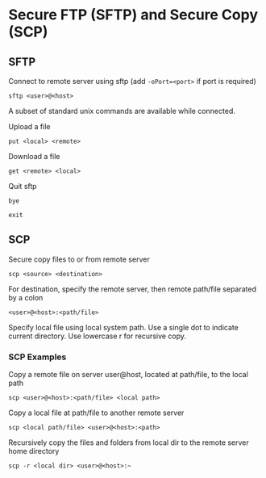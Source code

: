
# Secure FTP (SFTP) and Secure Copy (SCP)

## SFTP

Connect to remote server using sftp (add `-oPort=<port>` if port is required)

	sftp <user>@<host>

A subset of standard unix commands are available while connected.

Upload a file

	put <local> <remote>

Download a file

	get <remote> <local>

Quit sftp
	
	bye

	exit


## SCP

Secure copy files to or from remote server

	scp <source> <destination>

For destination, specify the remote server, then remote path/file separated by a colon

	<user>@<host>:<path/file>

Specify local file using local system path. Use a single dot to indicate current directory. Use lowercase r for recursive copy.

### SCP Examples

Copy a remote file on server user@host, located at path/file, to the local path

	scp <user>@<host>:<path/file> <local path>
		
Copy a local file at path/file to another remote server

	scp <local path/file> <user>@<host>:<path>
		
Recursively copy the files and folders from local dir to the remote server home directory

	scp -r <local dir> <user>@<host>:~
